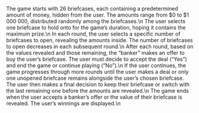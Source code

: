 The game starts with 26 briefcases, each containing a predetermined amount of money,
hidden from the user. The amounts range from $0 to $1 000 000, distributed randomly among the briefcases.\n
The user selects one briefcase to hold onto for the game’s duration, hoping it contains
the maximum prize.\n
 In each round, the user selects a specific number of briefcases to open, revealing
the amounts inside. The number of briefcases to open decreases in each subsequent
round.\n
After each round, based on the values revealed and those remaining, the “banker”
makes an offer to buy the user’s briefcase. The user must decide to accept the deal
(“Yes”) and end the game or continue playing (“No”).\n
If the user continues, the game progresses through more rounds until the user makes
a deal or only one unopened briefcase remains alongside the user’s chosen briefcase.
The user then makes a final decision to keep their briefcase or switch with the last
remaining one before the amounts are revealed.\n
The game ends when the user accepts a banker’s offer or the value of their briefcase
is revealed. The user’s winnings are displayed.\n
